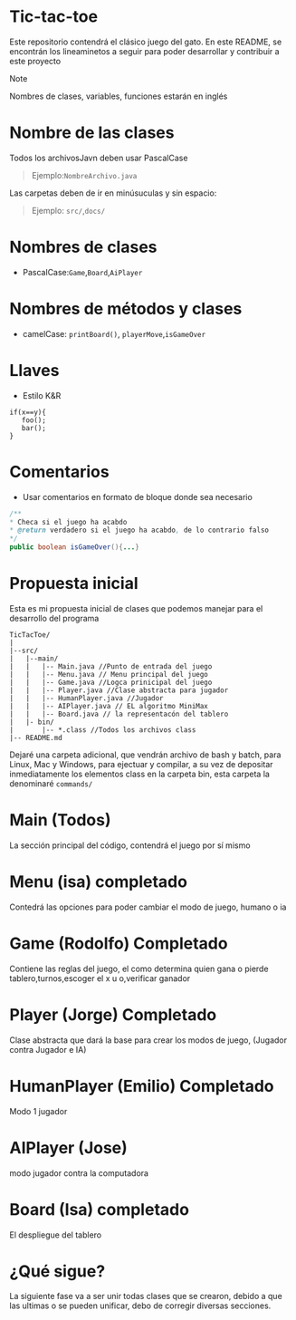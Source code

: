 # Tic-tac-toe

Este repositorio contendrá el clásico juego del gato. En este README, se encontrán los lineaminetos a seguir para poder desarrollar y contribuir a este proyecto

> [!NOTE]
> Nombres de clases, variables, funciones estarán en inglés

# Nombre de las clases

Todos los archivosJavn deben usar PascalCase

> Ejemplo:`NombreArchivo.java`

Las carpetas deben de ir en minúsuculas y sin espacio: 
> Ejemplo: `src/`,`docs/`

# Nombres de clases 

* PascalCase:`Game`,`Board`,`AiPlayer` 

# Nombres de métodos y clases

* camelCase: `printBoard()`, `playerMove`,`isGameOver`

# Llaves

* Estilo K&R 
```
if(x==y){
   foo();
   bar();
}
```

# Comentarios

* Usar comentarios en formato de bloque donde sea necesario

```java
/**
* Checa si el juego ha acabdo
* @return verdadero si el juego ha acabdo, de lo contrario falso
*/
public boolean isGameOver(){...}
```
# Propuesta inicial

Esta es mi propuesta inicial de clases que podemos manejar para el desarrollo del programa 
```
TicTacToe/
|
|--src/
|   |--main/
|   |   |-- Main.java //Punto de entrada del juego
|   |   |-- Menu.java // Menu principal del juego
|   |   |-- Game.java //Logca prinicipal del juego
|   |   |-- Player.java //Clase abstracta para jugador
|   |   |-- HumanPlayer.java //Jugador
|   |   |-- AIPlayer.java // EL algoritmo MiniMax
|   |   |-- Board.java // la representacón del tablero
|   |- bin/
|       |-- *.class //Todos los archivos class
|-- README.md
```
Dejaré una carpeta adicional, que vendrán archivo de bash y batch, para Linux, Mac y Windows, para ejectuar y compilar, a su vez de depositar inmediatamente los elementos class en la carpeta bin, esta carpeta la denominaré `commands/`

# Main (Todos)
La sección principal del código, contendrá el juego por sí mismo
# Menu (isa) completado
Contedrá las opciones para poder cambiar el modo de juego, humano o ia
# Game (Rodolfo) Completado
Contiene las reglas del juego, el como determina quien gana o pierde tablero,turnos,escoger el x u o,verificar ganador
# Player (Jorge) Completado
Clase abstracta que dará la base para crear los modos de juego, (Jugador contra Jugador e IA)
# HumanPlayer (Emilio) Completado
Modo 1 jugador
# AIPlayer (Jose)
 modo jugador contra la computadora
# Board (Isa) completado
El despliegue del tablero

# ¿Qué sigue?

La siguiente fase va a ser unir todas clases que se crearon, debido a que las ultimas o se pueden unificar, debo de corregir diversas secciones.